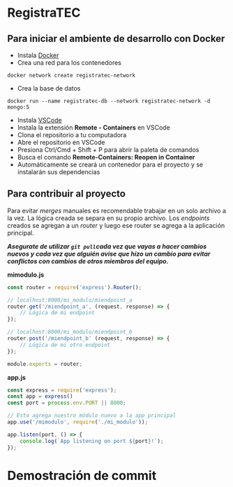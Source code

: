 # RegistraTEC
## Para iniciar el ambiente de desarrollo con Docker
* Instala [Docker](https://docs.docker.com/get-docker/)
* Crea una red para los contenedores
```
docker network create registratec-network
```
* Crea la base de datos
```
docker run --name registratec-db --network registratec-network -d mongo:5
```
* Instala [VSCode](https://code.visualstudio.com/)
* Instala la extensión **Remote - Containers** en VSCode
* Clona el repositorio a tu computadora
* Abre el repositorio en VSCode
* Presiona Ctrl/Cmd + Shift + P para abrir la paleta de comandos
* Busca el comando **Remote-Containers: Reopen in Container**
* Automáticamente se creará un contenedor para el proyecto y se instalarán sus
dependencias
## Para contribuir al proyecto
Para evitar *merges* manuales es recomendable trabajar en un solo archivo a la
vez. La lógica creada se separa en su propio archivo. Los *endpoints* creados
se agregan a un *router* y luego ese router se agrega a la aplicación principal.

***Asegurate de utilizar `git pull`cada vez que vayas a hacer cambios nuevos y
cada vez que alguién avise que hizo un cambio para evitar conflictos con cambios
de otros miembros del equipo.***

**mimodulo.js**
```js
const router = require('express').Router();

// localhost:8000/mi_modulo/miendpoint_a
router.get('/miendpoint_a', (request, response) => {
    // Lógica de mi endpoint
});

// localhost:8000/mi_modulo/miendpoint_b
router.post('/miendpoint_b' (request, response) => {
    // Lógica de mi otro endpoint
});

module.exports = router;
```

**app.js**
```js
const express = require('express');
const app = express()
const port = process.env.PORT || 8000;

// Esto agrega nuestro módulo nuevo a la app principal
app.use('/mimodulo', require('./mi_modulo'));

app.listen(port, () => {
    console.log(`App listening on port ${port}!`);
});
```

# Demostración de commit
